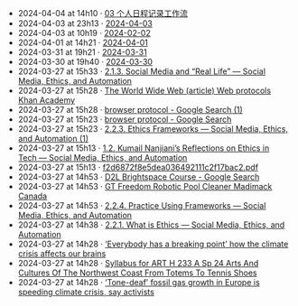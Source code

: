 - 2024-04-04 at 14h10 · [03 个人日程记录工作流](03%20个人日程记录工作流)
- 2024-04-03 at 23h13 · [2024-04-03](2024-04-03)
- 2024-04-03 at 10h19 · [2024-02-02](2024-02-02)
- 2024-04-01 at 14h21 · [2024-04-01](2024-04-01)
- 2024-03-31 at 19h21 · [2024-03-31](2024-03-31)
- 2024-03-30 at 19h40 · [2024-03-30](2024-03-30)
- 2024-03-27 at 15h33 · [2.1.3. Social Media and “Real Life” — Social Media, Ethics, and Automation](2.1.3.%20Social%20Media%20and%20“Real%20Life”%20—%20Social%20Media,%20Ethics,%20and%20Automation)
- 2024-03-27 at 15h28 · [The World Wide Web (article)  Web protocols  Khan Academy](The%20World%20Wide%20Web%20(article)%20%20Web%20protocols%20%20Khan%20Academy)
- 2024-03-27 at 15h28 · [browser protocol - Google Search (1)](browser%20protocol%20-%20Google%20Search%20(1))
- 2024-03-27 at 15h23 · [browser protocol - Google Search](browser%20protocol%20-%20Google%20Search)
- 2024-03-27 at 15h23 · [2.2.3. Ethics Frameworks — Social Media, Ethics, and Automation (1)](2.2.3.%20Ethics%20Frameworks%20—%20Social%20Media,%20Ethics,%20and%20Automation%20(1))
- 2024-03-27 at 15h13 · [1.2. Kumail Nanjiani’s Reflections on Ethics in Tech — Social Media, Ethics, and Automation](1.2.%20Kumail%20Nanjiani’s%20Reflections%20on%20Ethics%20in%20Tech%20—%20Social%20Media,%20Ethics,%20and%20Automation)
- 2024-03-27 at 15h13 · [f2d6872f8e5dea036492111c2f17bac2.pdf](f2d6872f8e5dea036492111c2f17bac2.pdf)
- 2024-03-27 at 14h53 · [D2L Brightspace Course - Google Search](D2L%20Brightspace%20Course%20-%20Google%20Search)
- 2024-03-27 at 14h53 · [GT Freedom  Robotic Pool Cleaner  Madimack Canada](GT%20Freedom%20%20Robotic%20Pool%20Cleaner%20%20Madimack%20Canada)
- 2024-03-27 at 14h53 · [2.2.4. Practice Using Frameworks — Social Media, Ethics, and Automation](2.2.4.%20Practice%20Using%20Frameworks%20—%20Social%20Media,%20Ethics,%20and%20Automation)
- 2024-03-27 at 14h38 · [2.2.1. What is Ethics — Social Media, Ethics, and Automation](2.2.1.%20What%20is%20Ethics%20—%20Social%20Media,%20Ethics,%20and%20Automation)
- 2024-03-27 at 14h28 · [‘Everybody has a breaking point’ how the climate crisis affects our brains](‘Everybody%20has%20a%20breaking%20point’%20how%20the%20climate%20crisis%20affects%20our%20brains)
- 2024-03-27 at 14h28 · [Syllabus for ART H 233 A Sp 24 Arts And Cultures Of The Northwest Coast From Totems To Tennis Shoes](Syllabus%20for%20ART%20H%20233%20A%20Sp%2024%20Arts%20And%20Cultures%20Of%20The%20Northwest%20Coast%20From%20Totems%20To%20Tennis%20Shoes)
- 2024-03-27 at 14h28 · [‘Tone-deaf’ fossil gas growth in Europe is speeding climate crisis, say activists](‘Tone-deaf’%20fossil%20gas%20growth%20in%20Europe%20is%20speeding%20climate%20crisis,%20say%20activists)
